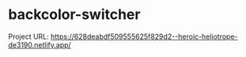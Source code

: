 # backcolor-switcher
Project URL: https://628deabdf509555625f829d2--heroic-heliotrope-de3190.netlify.app/
